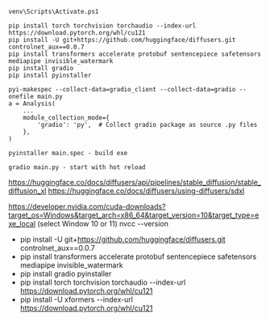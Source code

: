 ```
venv\Scripts\Activate.ps1

pip install torch torchvision torchaudio --index-url https://download.pytorch.org/whl/cu121
pip install -U git+https://github.com/huggingface/diffusers.git controlnet_aux==0.0.7
pip install transformers accelerate protobuf sentencepiece safetensors mediapipe invisible_watermark
pip install gradio
pip install pyinstaller

pyi-makespec --collect-data=gradio_client --collect-data=gradio --onefile main.py
a = Analysis(
    ...
    module_collection_mode={
        'gradio': 'py',  # Collect gradio package as source .py files
    },
)

pyinstaller main.spec - build exe

gradio main.py - start with hot reload
```
https://huggingface.co/docs/diffusers/api/pipelines/stable_diffusion/stable_diffusion_xl
https://huggingface.co/docs/diffusers/using-diffusers/sdxl


https://developer.nvidia.com/cuda-downloads?target_os=Windows&target_arch=x86_64&target_version=10&target_type=exe_local (select Window 10 or 11)
nvcc --version

- pip install -U git+https://github.com/huggingface/diffusers.git controlnet_aux==0.0.7
- pip install transformers accelerate protobuf sentencepiece safetensors mediapipe invisible_watermark
- pip install gradio pyinstaller
- pip install torch torchvision torchaudio --index-url https://download.pytorch.org/whl/cu121
- pip install -U xformers --index-url https://download.pytorch.org/whl/cu121